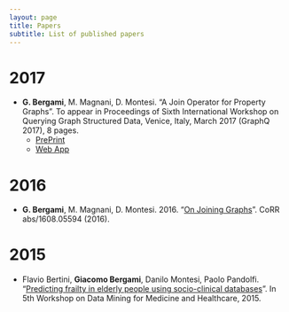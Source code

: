 ```yaml
---
layout: page
title: Papers
subtitle: List of published papers
---
```


# 2017
* **G. Bergami**, M. Magnani, D. Montesi. “A Join Operator for Property Graphs”. To appear in Proceedings of Sixth International Workshop on Querying Graph Structured Data, Venice, Italy, March 2017 (GraphQ 2017), 8 pages. 
   * [PrePrint](http://jackbergus.alwaysdata.net/paper_graph_graphq2017.pdf)
   * [Web App](http://jackbergus.alwaysdata.net/joinapp/)

# 2016
* **G. Bergami**, M. Magnani, D. Montesi. 2016. “[On Joining Graphs](https://arxiv.org/abs/1608.05594)”. CoRR abs/1608.05594 (2016).

# 2015 
* Flavio Bertini, **Giacomo Bergami**, Danilo Montesi, Paolo Pandolfi. “[Predicting frailty in elderly people using socio-clinical databases](https://www.siam.org/meetings/sdm16/SDMDMMH.pdf)”. In 5th Workshop on Data Mining for Medicine and Healthcare, 2015.
